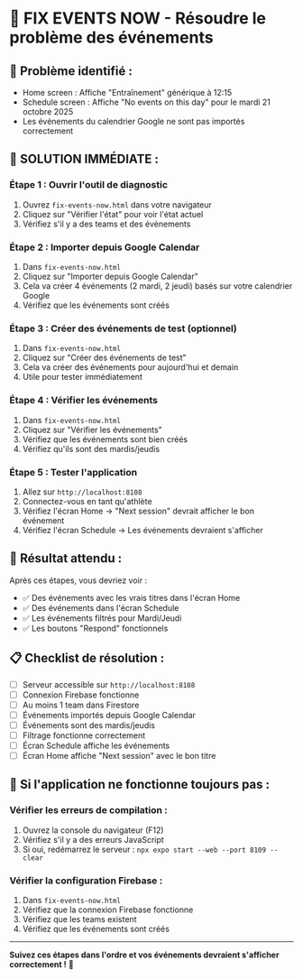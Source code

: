 # 🔧 FIX EVENTS NOW - Résoudre le problème des événements

## 🎯 **Problème identifié :**
- Home screen : Affiche "Entraînement" générique à 12:15
- Schedule screen : Affiche "No events on this day" pour le mardi 21 octobre 2025
- Les événements du calendrier Google ne sont pas importés correctement

## 🚀 **SOLUTION IMMÉDIATE :**

### **Étape 1 : Ouvrir l'outil de diagnostic**
1. Ouvrez `fix-events-now.html` dans votre navigateur
2. Cliquez sur "Vérifier l'état" pour voir l'état actuel
3. Vérifiez s'il y a des teams et des événements

### **Étape 2 : Importer depuis Google Calendar**
1. Dans `fix-events-now.html`
2. Cliquez sur "Importer depuis Google Calendar"
3. Cela va créer 4 événements (2 mardi, 2 jeudi) basés sur votre calendrier Google
4. Vérifiez que les événements sont créés

### **Étape 3 : Créer des événements de test (optionnel)**
1. Dans `fix-events-now.html`
2. Cliquez sur "Créer des événements de test"
3. Cela va créer des événements pour aujourd'hui et demain
4. Utile pour tester immédiatement

### **Étape 4 : Vérifier les événements**
1. Dans `fix-events-now.html`
2. Cliquez sur "Vérifier les événements"
3. Vérifiez que les événements sont bien créés
4. Vérifiez qu'ils sont des mardis/jeudis

### **Étape 5 : Tester l'application**
1. Allez sur `http://localhost:8108`
2. Connectez-vous en tant qu'athlète
3. Vérifiez l'écran Home → "Next session" devrait afficher le bon événement
4. Vérifiez l'écran Schedule → Les événements devraient s'afficher

## 🎯 **Résultat attendu :**
Après ces étapes, vous devriez voir :
- ✅ Des événements avec les vrais titres dans l'écran Home
- ✅ Des événements dans l'écran Schedule
- ✅ Les événements filtrés pour Mardi/Jeudi
- ✅ Les boutons "Respond" fonctionnels

## 📋 **Checklist de résolution :**

- [ ] Serveur accessible sur `http://localhost:8108`
- [ ] Connexion Firebase fonctionne
- [ ] Au moins 1 team dans Firestore
- [ ] Événements importés depuis Google Calendar
- [ ] Événements sont des mardis/jeudis
- [ ] Filtrage fonctionne correctement
- [ ] Écran Schedule affiche les événements
- [ ] Écran Home affiche "Next session" avec le bon titre

## 🚨 **Si l'application ne fonctionne toujours pas :**

### **Vérifier les erreurs de compilation :**
1. Ouvrez la console du navigateur (F12)
2. Vérifiez s'il y a des erreurs JavaScript
3. Si oui, redémarrez le serveur : `npx expo start --web --port 8109 --clear`

### **Vérifier la configuration Firebase :**
1. Dans `fix-events-now.html`
2. Vérifiez que la connexion Firebase fonctionne
3. Vérifiez que les teams existent
4. Vérifiez que les événements sont créés

---

**Suivez ces étapes dans l'ordre et vos événements devraient s'afficher correctement !** 🚀

